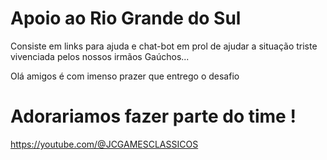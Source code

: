 # Apoio ao Rio Grande do Sul


Consiste em links para ajuda e chat-bot em prol de ajudar a situação triste vivenciada pelos nossos irmãos Gaúchos...


Olá amigos é com imenso prazer que entrego o desafio 

# Adorariamos fazer parte do time !
https://youtube.com/@JCGAMESCLASSICOS

